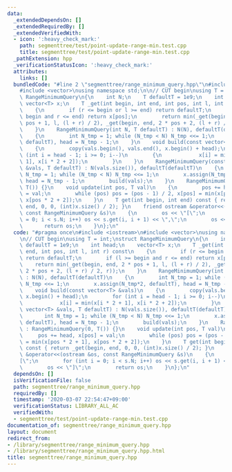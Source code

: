 ```yaml
---
data:
  _extendedDependsOn: []
  _extendedRequiredBy: []
  _extendedVerifiedWith:
  - icon: ':heavy_check_mark:'
    path: segmenttree/test/point-update-range-min.test.cpp
    title: segmenttree/test/point-update-range-min.test.cpp
  _pathExtension: hpp
  _verificationStatusIcon: ':heavy_check_mark:'
  attributes:
    links: []
  bundledCode: "#line 2 \"segmenttree/range_minimum_query.hpp\"\n#include <iostream>\n\
    #include <vector>\nusing namespace std;\n\n// CUT begin\nusing T = int;\nstruct\
    \ RangeMinimumQuery\n{\n    int N;\n    T defaultT = 1e9;\n    int head;\n   \
    \ vector<T> x;\n    T _get(int begin, int end, int pos, int l, int r) const\n\
    \    {\n        if (r <= begin or l >= end) return defaultT;\n        if (l >=\
    \ begin and r <= end) return x[pos];\n        return min(_get(begin, end, 2 *\
    \ pos + 1, l, (l + r) / 2), _get(begin, end, 2 * pos + 2, (l + r) / 2, r));\n\
    \    }\n    RangeMinimumQuery(int N, T defaultT) : N(N), defaultT(defaultT)\n\
    \    {\n        int N_tmp = 1; while (N_tmp < N) N_tmp <<= 1;\n        x.assign(N_tmp*2,\
    \ defaultT), head = N_tmp - 1;\n    }\n    void build(const vector<T> &vals)\n\
    \    {\n        copy(vals.begin(), vals.end(), x.begin() + head);\n        for\
    \ (int i = head - 1; i >= 0; i--)\n        {\n            x[i] = min(x[i * 2 +\
    \ 1], x[i * 2 + 2]);\n        }\n    }\n    RangeMinimumQuery(const vector<T>\
    \ &vals, T defaultT) : N(vals.size()), defaultT(defaultT)\n    {\n        int\
    \ N_tmp = 1; while (N_tmp < N) N_tmp <<= 1;\n        x.assign(N_tmp*2, defaultT),\
    \ head = N_tmp - 1;\n        build(vals);\n    }\n    RangeMinimumQuery() : RangeMinimumQuery(0,\
    \ T()) {}\n    void update(int pos, T val)\n    {\n        pos += head, x[pos]\
    \ = val;\n        while (pos) pos = (pos - 1) / 2, x[pos] = min(x[pos * 2 + 1],\
    \ x[pos * 2 + 2]);\n    }\n    T get(int begin, int end) const { return _get(begin,\
    \ end, 0, 0, (int)x.size() / 2); }\n    friend ostream &operator<<(ostream &os,\
    \ const RangeMinimumQuery &s)\n    {\n        os << \"[\";\n        for (int i\
    \ = 0; i < s.N; i++) os << s.get(i, i + 1) << \",\";\n        os << \"]\";\n \
    \       return os;\n    }\n};\n"
  code: "#pragma once\n#include <iostream>\n#include <vector>\nusing namespace std;\n\
    \n// CUT begin\nusing T = int;\nstruct RangeMinimumQuery\n{\n    int N;\n    T\
    \ defaultT = 1e9;\n    int head;\n    vector<T> x;\n    T _get(int begin, int\
    \ end, int pos, int l, int r) const\n    {\n        if (r <= begin or l >= end)\
    \ return defaultT;\n        if (l >= begin and r <= end) return x[pos];\n    \
    \    return min(_get(begin, end, 2 * pos + 1, l, (l + r) / 2), _get(begin, end,\
    \ 2 * pos + 2, (l + r) / 2, r));\n    }\n    RangeMinimumQuery(int N, T defaultT)\
    \ : N(N), defaultT(defaultT)\n    {\n        int N_tmp = 1; while (N_tmp < N)\
    \ N_tmp <<= 1;\n        x.assign(N_tmp*2, defaultT), head = N_tmp - 1;\n    }\n\
    \    void build(const vector<T> &vals)\n    {\n        copy(vals.begin(), vals.end(),\
    \ x.begin() + head);\n        for (int i = head - 1; i >= 0; i--)\n        {\n\
    \            x[i] = min(x[i * 2 + 1], x[i * 2 + 2]);\n        }\n    }\n    RangeMinimumQuery(const\
    \ vector<T> &vals, T defaultT) : N(vals.size()), defaultT(defaultT)\n    {\n \
    \       int N_tmp = 1; while (N_tmp < N) N_tmp <<= 1;\n        x.assign(N_tmp*2,\
    \ defaultT), head = N_tmp - 1;\n        build(vals);\n    }\n    RangeMinimumQuery()\
    \ : RangeMinimumQuery(0, T()) {}\n    void update(int pos, T val)\n    {\n   \
    \     pos += head, x[pos] = val;\n        while (pos) pos = (pos - 1) / 2, x[pos]\
    \ = min(x[pos * 2 + 1], x[pos * 2 + 2]);\n    }\n    T get(int begin, int end)\
    \ const { return _get(begin, end, 0, 0, (int)x.size() / 2); }\n    friend ostream\
    \ &operator<<(ostream &os, const RangeMinimumQuery &s)\n    {\n        os << \"\
    [\";\n        for (int i = 0; i < s.N; i++) os << s.get(i, i + 1) << \",\";\n\
    \        os << \"]\";\n        return os;\n    }\n};\n"
  dependsOn: []
  isVerificationFile: false
  path: segmenttree/range_minimum_query.hpp
  requiredBy: []
  timestamp: '2020-03-07 22:54:47+09:00'
  verificationStatus: LIBRARY_ALL_AC
  verifiedWith:
  - segmenttree/test/point-update-range-min.test.cpp
documentation_of: segmenttree/range_minimum_query.hpp
layout: document
redirect_from:
- /library/segmenttree/range_minimum_query.hpp
- /library/segmenttree/range_minimum_query.hpp.html
title: segmenttree/range_minimum_query.hpp
---
```

